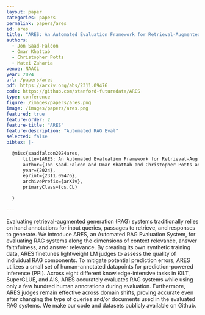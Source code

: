 ```yaml
---
layout: paper
categories: papers
permalink: papers/ares
id: ares
title: "ARES: An Automated Evaluation Framework for Retrieval-Augmented Generation Systems"
authors: 
  - Jon Saad-Falcon
  - Omar Khattab
  - Christopher Potts
  - Matei Zaharia
venue: NAACL
year: 2024
url: /papers/ares
pdf: https://arxiv.org/abs/2311.09476
code: https://github.com/stanford-futuredata/ARES
type: conference
figure: /images/papers/ares.png
image: /images/papers/ares.png
featured: true
feature-order: 2
feature-title: "ARES"
feature-description: "Automated RAG Eval"
selected: false
bibtex: |-

  @misc{saadfalcon2024ares,
      title={ARES: An Automated Evaluation Framework for Retrieval-Augmented Generation Systems}, 
      author={Jon Saad-Falcon and Omar Khattab and Christopher Potts and Matei Zaharia},
      year={2024},
      eprint={2311.09476},
      archivePrefix={arXiv},
      primaryClass={cs.CL}

  }
  
---
```


Evaluating retrieval-augmented generation (RAG) systems traditionally relies on hand annotations for input queries, passages to retrieve, and responses to generate. We introduce ARES, an Automated RAG Evaluation System, for evaluating RAG systems along the dimensions of context relevance, answer faithfulness, and answer relevance. By creating its own synthetic training data, ARES finetunes lightweight LM judges to assess the quality of individual RAG components. To mitigate potential prediction errors, ARES utilizes a small set of human-annotated datapoints for prediction-powered inference (PPI). Across eight different knowledge-intensive tasks in KILT, SuperGLUE, and AIS, ARES accurately evaluates RAG systems while using only a few hundred human annotations during evaluation. Furthermore, ARES judges remain effective across domain shifts, proving accurate even after changing the type of queries and/or documents used in the evaluated RAG systems. We make our code and datasets publicly available on Github.
